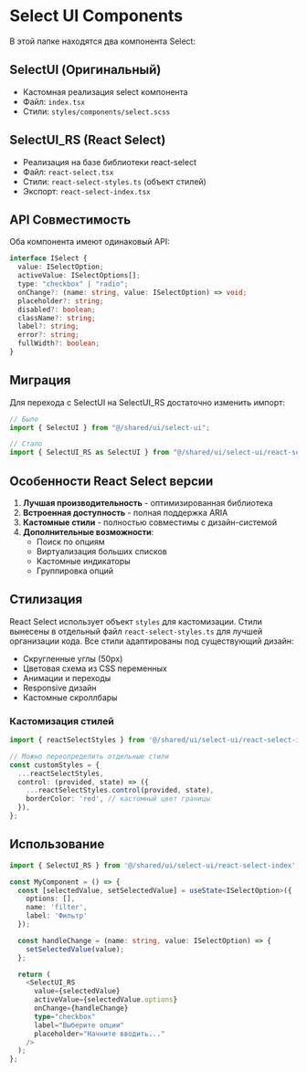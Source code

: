 # Select UI Components

В этой папке находятся два компонента Select:

## SelectUI (Оригинальный)

- Кастомная реализация select компонента
- Файл: `index.tsx`
- Стили: `styles/components/select.scss`

## SelectUI_RS (React Select)

- Реализация на базе библиотеки react-select
- Файл: `react-select.tsx`
- Стили: `react-select-styles.ts` (объект стилей)
- Экспорт: `react-select-index.tsx`

## API Совместимость

Оба компонента имеют одинаковый API:

```typescript
interface ISelect {
  value: ISelectOption;
  activeValue: ISelectOptions[];
  type: "checkbox" | "radio";
  onChange?: (name: string, value: ISelectOption) => void;
  placeholder?: string;
  disabled?: boolean;
  className?: string;
  label?: string;
  error?: string;
  fullWidth?: boolean;
}
```

## Миграция

Для перехода с SelectUI на SelectUI_RS достаточно изменить импорт:

```typescript
// Было
import { SelectUI } from "@/shared/ui/select-ui";

// Стало
import { SelectUI_RS as SelectUI } from "@/shared/ui/select-ui/react-select-index";
```

## Особенности React Select версии

1. **Лучшая производительность** - оптимизированная библиотека
2. **Встроенная доступность** - полная поддержка ARIA
3. **Кастомные стили** - полностью совместимы с дизайн-системой
4. **Дополнительные возможности**:
   - Поиск по опциям
   - Виртуализация больших списков
   - Кастомные индикаторы
   - Группировка опций

## Стилизация

React Select использует объект `styles` для кастомизации. Стили вынесены в отдельный файл `react-select-styles.ts` для лучшей организации кода. Все стили адаптированы под существующий дизайн:

- Скругленные углы (50px)
- Цветовая схема из CSS переменных
- Анимации и переходы
- Responsive дизайн
- Кастомные скроллбары

### Кастомизация стилей

```typescript
import { reactSelectStyles } from '@/shared/ui/select-ui/react-select-index';

// Можно переопределить отдельные стили
const customStyles = {
  ...reactSelectStyles,
  control: (provided, state) => ({
    ...reactSelectStyles.control(provided, state),
    borderColor: 'red', // кастомный цвет границы
  }),
};
```

## Использование

```typescript
import { SelectUI_RS } from '@/shared/ui/select-ui/react-select-index';

const MyComponent = () => {
  const [selectedValue, setSelectedValue] = useState<ISelectOption>({
    options: [],
    name: 'filter',
    label: 'Фильтр'
  });

  const handleChange = (name: string, value: ISelectOption) => {
    setSelectedValue(value);
  };

  return (
    <SelectUI_RS
      value={selectedValue}
      activeValue={selectedValue.options}
      onChange={handleChange}
      type="checkbox"
      label="Выберите опции"
      placeholder="Начните вводить..."
    />
  );
};
```

